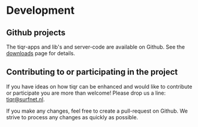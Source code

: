 # Development

## Github projects
The tiqr-apps and lib's and server-code are available on Github. See the [downloads](./downloads.md) page for details.

## Contributing to or participating in the project
If you have ideas on how tiqr can be enhanced and would like to contribute or participate you are more than welcome! Please drop us a line: tiqr@surfnet.nl.

If you make any changes, feel free to create a pull-request on Github. We strive to process any changes as quickly as possible.
